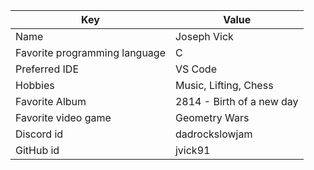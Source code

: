 | Key | Value |
| ---- | --- |
| Name | Joseph Vick |
| Favorite programming language | C |
| Preferred IDE | VS Code |
| Hobbies | Music, Lifting, Chess |
| Favorite Album | 2814 - Birth of a new day |
| Favorite video game | Geometry Wars |
| Discord id | dadrockslowjam |
| GitHub id | jvick91 |
